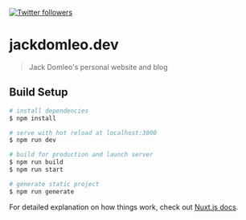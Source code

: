 [![Twitter followers](https://img.shields.io/twitter/follow/jackdomleo7?style=social&logo=twitter "Follow me on Twitter")](https://twitter.com/jackdomleo7)

# jackdomleo.dev

> Jack Domleo&#39;s personal website and blog

## Build Setup

```bash
# install dependencies
$ npm install

# serve with hot reload at localhost:3000
$ npm run dev

# build for production and launch server
$ npm run build
$ npm run start

# generate static project
$ npm run generate
```

For detailed explanation on how things work, check out [Nuxt.js docs](https://nuxtjs.org).
